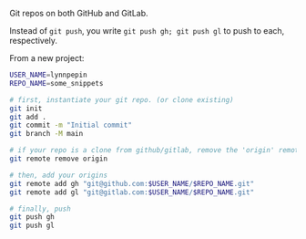 Git repos on both GitHub and GitLab.

Instead of `git push`, you write `git push gh; git push gl` to push to each, respectively.

From a new project:

```sh
USER_NAME=lynnpepin
REPO_NAME=some_snippets

# first, instantiate your git repo. (or clone existing)
git init 
git add .
git commit -m "Initial commit"
git branch -M main

# if your repo is a clone from github/gitlab, remove the 'origin' remote
git remote remove origin

# then, add your origins
git remote add gh "git@github.com:$USER_NAME/$REPO_NAME.git"
git remote add gl "git@gitlab.com:$USER_NAME/$REPO_NAME.git"

# finally, push
git push gh
git push gl
```

